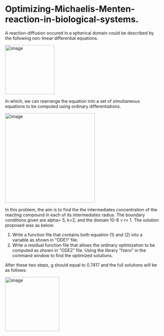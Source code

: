 # Optimizing-Michaelis-Menten-reaction-in-biological-systems.
A reaction-diffusion occured in a spherical domain could be described by the following non-linear differential equations.

<img width="161" alt="image" src="https://user-images.githubusercontent.com/69382649/159927281-5e5f7df8-5639-4571-ac08-102b22ad8c99.png">

In which, we can rearrange the equation into a set of simultaneous equations to be computed using ordinary differentiations.

<img width="293" alt="image" src="https://user-images.githubusercontent.com/69382649/159927813-ce5bdf3b-eae1-470a-8fe1-8cd66e2175c3.png">

In this problem, the aim is to find the the intermediates concentration of the reacting compound in each of its intermediates radius. The boundary conditions given are alpha= 5, k=2, and the domain 10-8 < r< 1. The solution proposed was as below:

1) Write a function file that contains both equation (1) and (2) into a variable as shown in "ODE1" file.
2) Write a residual function file that allows the ordinary optimization to be computed as shown in "ODE2" file. Using the library "fzero" in the command window to find the optimized solutions.

After these two steps, g should equal to 0.7417 and the full solutions will be as follows:

<img width="177" alt="image" src="https://user-images.githubusercontent.com/69382649/159929342-d1bf055d-747d-4529-9463-dfc1f6e626f3.png">



